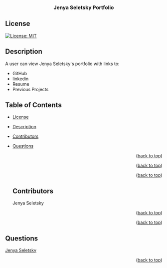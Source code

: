 <div id="top"></div>
    <h3 align="center">Jenya Seletsky Portfolio</h3>

## License

[![License: MIT](https://img.shields.io/badge/License-MIT-yellow.svg)](https://opensource.org/licenses/MIT)

## Description

A user can view Jenya Seletsky's portfolio with links to:

- GitHub
- linkedin
- Resume
- Previous Projects

## Table of Contents

- [License](#license)
- [Description](#description)
- [Contributors](#contributors)

- [Questions](#questions)

   <p align="right">(<a href="#top">back to top</a>)</p>

   <p align="right">(<a href="#top">back to top</a>)</p>


   <p align="right">(<a href="#top">back to top</a>)</p>
   
     
   ## Contributors
  Jenya Seletsky

   <p align="right">(<a href="#top">back to top</a>)</p>

   <p align="right">(<a href="#top">back to top</a>)</p>

## Questions

<a class="hoverable" href="https://linktr.ee/jenya10016" target="_blank">Jenya
Seletsky</a>

  <p align="right">(<a href="#top">back to top</a>)</p>
